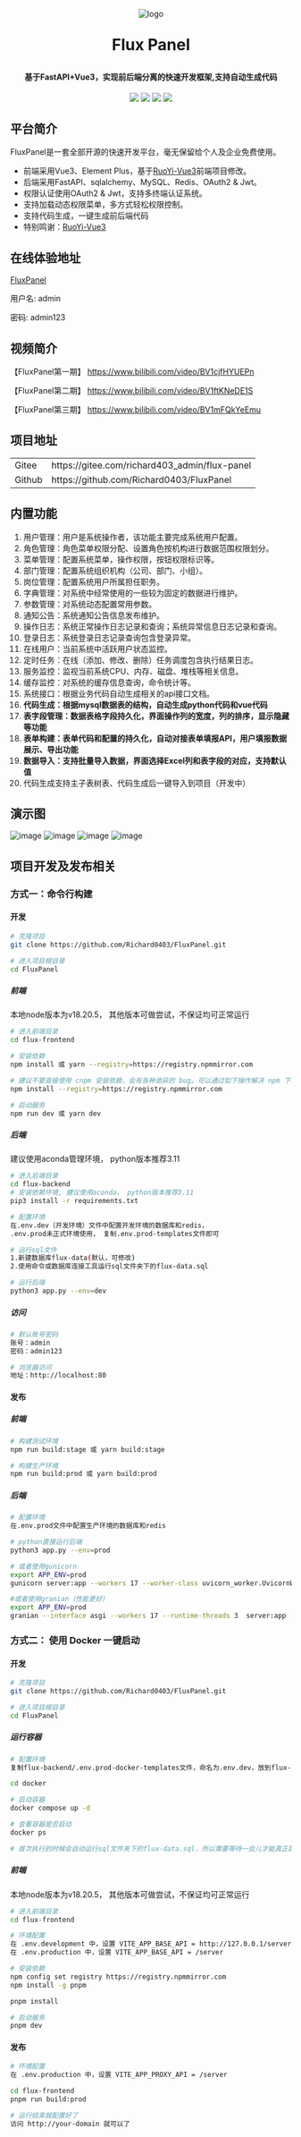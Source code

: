 <p align="center">
	<img alt="logo" src="https://github.com/user-attachments/assets/9ce3fa2b-7751-4d20-b1e0-601eeb60291d">

</p>
<h1 align="center" style="margin: 30px 0 30px; font-weight: bold;">Flux Panel</h1>
<h4 align="center">基于FastAPI+Vue3，实现前后端分离的快速开发框架,支持自动生成代码</h4>
<p align="center">
    <a href="https://github.com/Richard0403/FluxPanel"><img src="https://img.shields.io/github/stars/Richard0403/FluxPanel?style=social"></a>
	  <img src="https://img.shields.io/github/license/mashape/apistatus.svg"></a>
    <img src="https://img.shields.io/badge/python-≥3.11-blue">
    <img src="https://img.shields.io/badge/MySQL-≥5.7-blue">
</p>

## 平台简介

FluxPanel是一套全部开源的快速开发平台，毫无保留给个人及企业免费使用。

* 前端采用Vue3、Element Plus，基于<u>[RuoYi-Vue3](https://github.com/yangzongzhuan/RuoYi-Vue3)</u>前端项目修改。
* 后端采用FastAPI、sqlalchemy、MySQL、Redis、OAuth2 & Jwt。
* 权限认证使用OAuth2 & Jwt，支持多终端认证系统。
* 支持加载动态权限菜单，多方式轻松权限控制。
* 支持代码生成，一键生成前后端代码
* 特别鸣谢：<u>[RuoYi-Vue3](https://github.com/yangzongzhuan/RuoYi-Vue3)</u>

## 在线体验地址

[FluxPanel](https://fluxpanel.igiggle.cn)

用户名: admin

密码: admin123


## 视频简介
【FluxPanel第一期】 https://www.bilibili.com/video/BV1cjfHYUEPn

【FluxPanel第二期】 https://www.bilibili.com/video/BV1ftKNeDE1S

【FluxPanel第三期】 https://www.bilibili.com/video/BV1mFQkYeEmu

## 项目地址

<table>
    <tr>
        <td>Gitee</td>
        <td>https://gitee.com/richard403_admin/flux-panel</td>
    </tr>
  <tr>
        <td>Github</td>
        <td>https://github.com/Richard0403/FluxPanel</td>
    </tr>
</table>



## 内置功能

1.  用户管理：用户是系统操作者，该功能主要完成系统用户配置。
2.  角色管理：角色菜单权限分配、设置角色按机构进行数据范围权限划分。
3.  菜单管理：配置系统菜单，操作权限，按钮权限标识等。
4.  部门管理：配置系统组织机构（公司、部门、小组）。
5.  岗位管理：配置系统用户所属担任职务。
6.  字典管理：对系统中经常使用的一些较为固定的数据进行维护。
7.  参数管理：对系统动态配置常用参数。
8.  通知公告：系统通知公告信息发布维护。
9.  操作日志：系统正常操作日志记录和查询；系统异常信息日志记录和查询。
10.  登录日志：系统登录日志记录查询包含登录异常。
11.  在线用户：当前系统中活跃用户状态监控。
12.  定时任务：在线（添加、修改、删除）任务调度包含执行结果日志。
13.  服务监控：监视当前系统CPU、内存、磁盘、堆栈等相关信息。
14.  缓存监控：对系统的缓存信息查询，命令统计等。
15.  系统接口：根据业务代码自动生成相关的api接口文档。
16.  **代码生成：根据mysql数据表的结构，自动生成python代码和vue代码**
17.  **表字段管理：数据表格字段持久化，界面操作列的宽度，列的排序，显示隐藏等功能**
18.  **表单构建：表单代码和配置的持久化，自动对接表单填报API，用户填报数据展示、导出功能**
19.  **数据导入：支持批量导入数据，界面选择Excel列和表字段的对应，支持默认值**
20.  代码生成支持主子表树表、代码生成后一键导入到项目（开发中）

## 演示图
![image](https://github.com/user-attachments/assets/64560c6f-76b7-48d5-8ba0-60d48d612c9e)
![image](https://github.com/user-attachments/assets/9c7df633-835c-4a00-8936-9bbd7b7cbc29)
![image](https://github.com/user-attachments/assets/5725f43e-7de5-464f-9fa2-bdf49c720ae5)
![image](https://github.com/user-attachments/assets/cdf24d54-b281-4d79-a59a-a32580701e3b)

## 项目开发及发布相关

### 方式一：命令行构建

#### 开发

```bash
# 克隆项目
git clone https://github.com/Richard0403/FluxPanel.git

# 进入项目根目录
cd FluxPanel
```

##### 前端

本地node版本为v18.20.5， 其他版本可做尝试，不保证均可正常运行
```bash
# 进入前端目录
cd flux-frontend

# 安装依赖
npm install 或 yarn --registry=https://registry.npmmirror.com

# 建议不要直接使用 cnpm 安装依赖，会有各种诡异的 bug。可以通过如下操作解决 npm 下载速度慢的问题
npm install --registry=https://registry.npmmirror.com

# 启动服务
npm run dev 或 yarn dev
```

##### 后端

建议使用aconda管理环境， python版本推荐3.11

```bash
# 进入后端目录
cd flux-backend
# 安装依赖环境, 建议使用aconda， python版本推荐3.11
pip3 install -r requirements.txt

# 配置环境
在.env.dev（开发环境）文件中配置开发环境的数据库和redis，
.env.prod未正式环境使用， 复制.env.prod-templates文件即可

# 运行sql文件
1.新建数据库flux-data(默认，可修改)
2.使用命令或数据库连接工具运行sql文件夹下的flux-data.sql

# 运行后端
python3 app.py --env=dev

```

##### 访问

```bash
# 默认账号密码
账号：admin
密码：admin123

# 浏览器访问
地址：http://localhost:80
```

#### 发布

##### 前端

```bash
# 构建测试环境
npm run build:stage 或 yarn build:stage

# 构建生产环境
npm run build:prod 或 yarn build:prod
```

##### 后端

```bash
# 配置环境
在.env.prod文件中配置生产环境的数据库和redis

# python直接运行后端
python3 app.py --env=prod

# 或者使用gunicorn
export APP_ENV=prod 
gunicorn server:app --workers 17 --worker-class uvicorn_worker.UvicornWorker --bind 0.0.0.0:9099

#或者使用granian（性能更好）
export APP_ENV=prod 
granian --interface asgi --workers 17 --runtime-threads 3  server:app --host 0.0.0.0 --port 9099
```

### 方式二： 使用 Docker 一键启动

#### 开发

```bash
# 克隆项目
git clone https://github.com/Richard0403/FluxPanel.git

# 进入项目根目录
cd FluxPanel
```

##### 运行容器

```bash
# 配置环境
复制flux-backend/.env.prod-docker-templates文件，命名为.env.dev，放到flux-backend中

cd docker 

# 启动容器
docker compose up -d

# 查看容器是否启动
docker ps

# 首次执行的时候会自动运行sql文件夹下的flux-data.sql，所以需要等待一会儿才能真正跑起来

```

##### 前端

本地node版本为v18.20.5， 其他版本可做尝试，不保证均可正常运行
```bash
# 进入前端目录
cd flux-frontend

# 环境配置
在 .env.development 中，设置 VITE_APP_BASE_API = http://127.0.0.1/server
在 .env.production 中，设置 VITE_APP_BASE_API = /server

# 安装依赖
npm config set registry https://registry.npmmirror.com
npm install -g pnpm

pnpm install

# 启动服务
pnpm dev
```


#### 发布

```bash
# 环境配置
在 .env.production 中，设置 VITE_APP_PROXY_API = /server

cd flux-frontend
pnpm run build:prod

# 运行结束就配置好了
访问 http://your-domain 就可以了
```

